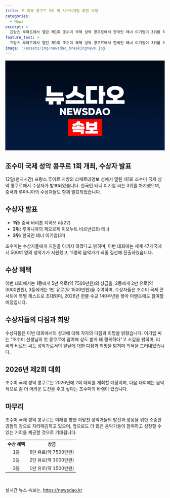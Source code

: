 ```yaml
---
title: 조 미국 콩쿠르 3위 빅 시스터처럼 후원 요청
categories:
  - News
excerpt: >
  프랑스 루아르에서 열린 제1회 조수미 국제 성악 콩쿠르에서 한국인 테너 이기업이 3위를 차지했다. 중국과 루마니아 성악가들이 1위와 2위를 차지했고, 조수미는 입상자들을 지원하겠다고 했다. 47개국 18∼32세 성악가 500명이 참가한 콩쿠르는 2026년에 또 열릴 예정이며, 1등 상금은 5만 유로이다. 이번 대회에서 상을 받은 입상자들은 조수미 국제 콘서트에 초대되고, 2026년 한불 수교 140주년을 맞아 특별 이벤트가 계획되었다.
feature_text: >
  프랑스 루아르에서 열린 제1회 조수미 국제 성악 콩쿠르에서 한국인 테너 이기업이 3위를 차지했다. 중국과 루마니아 성악가들이 1위와 2위를 차지했고, 조수미는 입상자들을 지원하겠다고 했다. 47개국 18∼32세 성악가 500명이 참가한 콩쿠르는 2026년에 또 열릴 예정이며, 1등 상금은 5만 유로이다. 이번 대회에서 상을 받은 입상자들은 조수미 국제 콘서트에 초대되고, 2026년 한불 수교 140주년을 맞아 특별 이벤트가 계획되었다.
image: '/assets/img/newsdao_breakingnews.jpg'
---
```


<p><img src="/assets/img/newsdao_breakingnews.jpg" alt="cryptoinkorea 속보" /></p>

<h2>조수미 국제 성악 콩쿠르 1회 개최, 수상자 발표</h2>

<p data-ke-size="size16">12일(현지시간) 프랑스 루아르 지방의 라페르테앵보 성에서 열린 제1회 조수미 국제 성악 콩쿠르에서 수상자가 발표되었습니다. 한국인 테너 이기업 씨는 3위를 차지했으며, 중국과 루마니아의 수상자들도 함께 발표되었습니다.</p>

<h2 data-ke-size="size26">수상자 발표</h2>

<ul>
    <li><b>1위:</b> 중국 바리톤 지하오 리(22)</li>
    <li><b>2위:</b> 루마니아의 제오르제 이오누트 비르반(29) 테너</li>
    <li><b>3위:</b> 한국인 테너 이기업(31)</li>
</ul>

<p data-ke-size="size16">조수미는 수상자들에게 지원을 아끼지 않겠다고 밝히며, 이번 대회에는 세계 47개국에서 500여 명의 성악가가 지원했고, 11명의 음악가가 최종 결선에 진출하였습니다.</p>

<h2 data-ke-size="size26">수상 혜택</h2>

<p data-ke-size="size16">이번 대회에서는 1등에게 5만 유로(약 7500만원)의 상금을, 2등에게 2만 유로(약 3000만원), 3등에게는 1만 유로(약 1500만원)을 수여하며, 수상자들은 조수미 국제 콘서트에 특별 게스트로 초대되며, 2026년 한불 수교 140주년을 맞아 이벤트에도 참여할 예정입니다.</p>

<h2 data-ke-size="size26">수상자들의 다짐과 희망</h2>

<p data-ke-size="size16">수상자들은 이번 대회에서의 성과에 대해 각자의 다짐과 희망을 밝혔습니다. 이기업 씨는 "조수미 선생님의 첫 콩쿠르에 참여해 상도 받게 돼 행복하다"고 소감을 밝히며, 리 씨와 비르반 씨도 성악가로서의 앞날에 대한 다짐과 희망을 밝히며 의욕을 드러내었습니다.</p>

<h2 data-ke-size="size26">2026년 제2회 대회</h2>

<p data-ke-size="size16">조수미 국제 성악 콩쿠르는 2026년에 2회 대회를 개최할 예정이며, 다음 대회에는 음악적으로 좀 더 어려운 도전을 주고 싶다는 조수미의 바램이 있습니다.</p>

<h2 data-ke-size="size26">마무리</h2>

<p data-ke-size="size16">조수미 국제 성악 콩쿠르는 미래를 향한 희망찬 성악가들의 발전과 성장을 위한 소중한 경험의 장으로 자리매김하고 있으며, 앞으로도 더 많은 음악가들이 참여하고 성장할 수 있는 기회를 제공할 것으로 기대됩니다.</p>

<table>
    <tr>
        <td style="text-align: center; height: 17px;"><b>수상 혜택</b></td>
        <td style="text-align: center; height: 17px;"><b>상금</b></td>
    </tr>
    <tr>
        <td style="text-align: center; height: 17px;">1등</td>
        <td style="text-align: center; height: 17px;">5만 유로(약 7500만원)</td>
    </tr>
    <tr>
        <td style="text-align: center; height: 17px;">2등</td>
        <td style="text-align: center; height: 17px;">2만 유로(약 3000만원)</td>
    </tr>
    <tr>
        <td style="text-align: center; height: 17px;">3등</td>
        <td style="text-align: center; height: 17px;">1만 유로(약 1500만원)</td>
    </tr>
</table>

<p data-ke-size="size16">&nbsp;</p>
실시간 뉴스 속보는, <a href="https://newsdao.kr" rel="dofollow">https://newsdao.kr</a>


